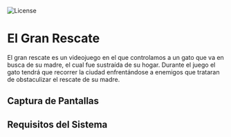 ![License](https://img.shields.io/badge/License-Unity-brightgreen)
# <b>El Gran Rescate</b>
El gran rescate es un videojuego en el que controlamos a un gato que va en busca de su madre, el cual fue sustraída de su hogar. Durante el juego el gato tendrá que recorrer la ciudad enfrentándose a enemigos que trataran de obstaculizar el rescate de su madre.
<br>

## <b>Captura de Pantallas</b>

## <b>Requisitos del Sistema</b>
